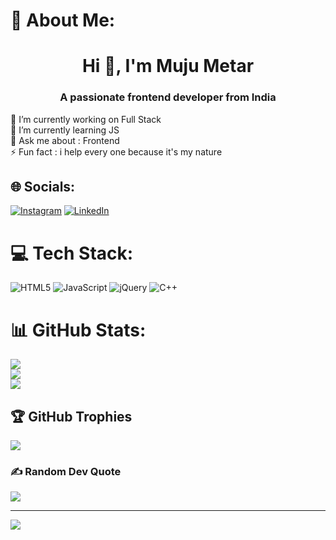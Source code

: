 # 💫 About Me:
<h1 align="center">Hi 👋, I'm Muju Metar</h1>
<h3 align="center">A passionate frontend developer from India</h3>
🔭 I’m currently working on Full Stack<br>🌱 I’m currently learning JS<br>💬 Ask me about : Frontend<br>⚡ Fun fact : i help every one because it's my nature


## 🌐 Socials:
[![Instagram](https://img.shields.io/badge/Instagram-%23E4405F.svg?logo=Instagram&logoColor=white)](https://instagram.com/muju_metar) [![LinkedIn](https://img.shields.io/badge/LinkedIn-%230077B5.svg?logo=linkedin&logoColor=white)](https://linkedin.com/in/muju3) 

# 💻 Tech Stack:
![HTML5](https://img.shields.io/badge/html5-%23E34F26.svg?style=for-the-badge&logo=html5&logoColor=white) ![JavaScript](https://img.shields.io/badge/javascript-%23323330.svg?style=for-the-badge&logo=javascript&logoColor=%23F7DF1E) ![jQuery](https://img.shields.io/badge/jquery-%230769AD.svg?style=for-the-badge&logo=jquery&logoColor=white) ![C++](https://img.shields.io/badge/c++-%2300599C.svg?style=for-the-badge&logo=c%2B%2B&logoColor=white)
# 📊 GitHub Stats:
![](https://github-readme-stats.vercel.app/api?username=mujumetar&theme=dark&hide_border=false&include_all_commits=true&count_private=true)<br/>
![](https://github-readme-streak-stats.herokuapp.com/?user=mujumetar&theme=dark&hide_border=false)<br/>
![](https://github-readme-stats.vercel.app/api/top-langs/?username=mujumetar&theme=dark&hide_border=false&include_all_commits=true&count_private=true&layout=compact)

## 🏆 GitHub Trophies
![](https://github-profile-trophy.vercel.app/?username=mujumetar&theme=solarized-dark&no-frame=false&no-bg=true&margin-w=4)

### ✍️ Random Dev Quote
![](https://quotes-github-readme.vercel.app/api?type=horizontal&theme=radical)

---
[![](https://visitcount.itsvg.in/api?id=mujumetar&label=Seen&pretty=true)](https://visitcount.itsvg.in)

<!-- Proudly created with GPRM ( https://gprm.itsvg.in ) -->
